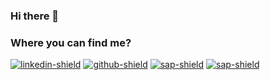 ### Hi there 👋

<!--
**BrunoBonatti/BrunoBonatti** is a ✨ _special_ ✨ repository because its `README.md` (this file) appears on your GitHub profile.

Here are some ideas to get you started:

- 🔭 I’m currently working on ...
- 🌱 I’m currently learning ...
- 👯 I’m looking to collaborate on ...
- 🤔 I’m looking for help with ...
- 💬 Ask me about ...
- 📫 How to reach me: ...
- 😄 Pronouns: ...
- ⚡ Fun fact: ...
-->

### Where you can find me?    
                              
[![linkedin-shield](https://img.shields.io/badge/LinkedIn-555?style=for-the-badge&logo=linkedin)](https://linkedin.com/in/bruno-bonatti-2793a2244) [![github-shield](https://img.shields.io/badge/GitHub-555?style=for-the-badge&logo=github)](https://github.com/BrunoBonatti) [![sap-shield](https://img.shields.io/badge/SAP-555?style=for-the-badge&logo=sap&logoColor=white)](https://people.sap.com/bruno.bonatti) [![sap-shield](https://img.shields.io/badge/Credly-555?style=for-the-badge&logo=credly&logoColor=white)](https://www.credly.com/users/bruno-bonatti/badges)






                                                                                           


